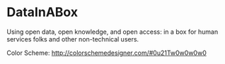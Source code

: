 DataInABox
==========

Using open data, open knowledge, and open access: in a box for human services folks and other non-technical users.

Color Scheme: http://colorschemedesigner.com/#0u21Tw0w0w0w0